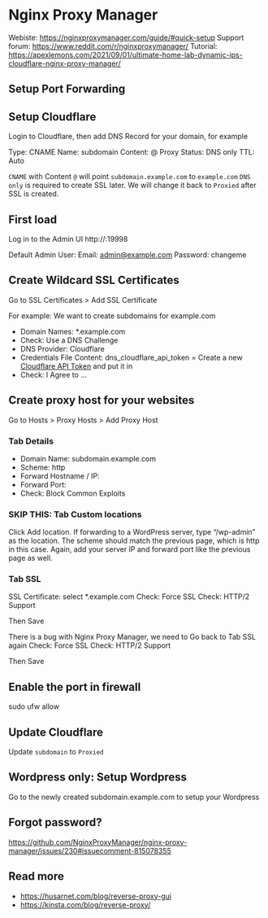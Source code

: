 # Nginx Proxy Manager

Webiste: https://nginxproxymanager.com/guide/#quick-setup
Support forum: https://www.reddit.com/r/nginxproxymanager/
Tutorial: https://apexlemons.com/2021/09/01/ultimate-home-lab-dynamic-ips-cloudflare-nginx-proxy-manager/

## Setup Port Forwarding

## Setup Cloudflare

Login to Cloudflare, then add DNS Record for your domain, for example

Type: CNAME
Name: subdomain
Content: @
Proxy Status: DNS only
TTL: Auto

`CNAME` with Content `@` will point `subdomain.example.com` to `example.com`
`DNS only` is required to create SSL later.
We will change it back to `Proxied` after SSL is created.

## First load

Log in to the Admin UI
http://<your-ip>:19998

Default Admin User:
Email:    admin@example.com
Password: changeme

## Create Wildcard SSL Certificates

Go to SSL Certificates > Add SSL Certificate

For example: We want to create subdomains for example.com
- Domain Names: *.example.com
- Check: Use a DNS Challenge
- DNS Provider: Cloudflare
- Credentials File Content: dns_cloudflare_api_token = <your-API-Token>
Create a new [Cloudflare API Token](https://dash.cloudflare.com/profile/api-tokens) and put it in <your-API-Token>
- Check: I Agree to ...

## Create proxy host for your websites

Go to Hosts > Proxy Hosts > Add Proxy Host

### Tab Details
- Domain Name: subdomain.example.com
- Scheme: http
- Forward Hostname / IP: <your-raspberry-ip>
- Forward Port: <your-app-port>
- Check: Block Common Exploits

### SKIP THIS: Tab Custom locations
Click Add location.
If forwarding to a WordPress server, type “/wp-admin” as the location.
The scheme should match the previous page, which is http in this case.
Again, add your server IP and forward port like the previous page as well.

### Tab SSL
SSL Certificate: select *.example.com
Check: Force SSL
Check: HTTP/2 Support

Then Save

There is a bug with Nginx Proxy Manager, we need to Go back to Tab SSL again
Check: Force SSL
Check: HTTP/2 Support

Then Save

## Enable the port in firewall

sudo ufw allow <your-app-port>

## Update Cloudflare

Update `subdomain` to `Proxied`

## Wordpress only: Setup Wordpress

Go to the newly created subdomain.example.com to setup your Wordpress

## Forgot password?

https://github.com/NginxProxyManager/nginx-proxy-manager/issues/230#issuecomment-815078355

## Read more

- https://husarnet.com/blog/reverse-proxy-gui
- https://kinsta.com/blog/reverse-proxy/